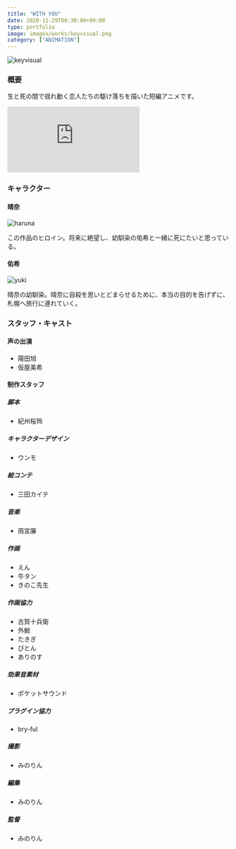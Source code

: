 ```yaml
---
title: "WITH YOU"
date: 2020-11-29T00:30:00+09:00
type: portfolio
image: images/works/keyvisual.png
category: ["ANIMATION"]
---
```


![keyvisual](/images/works/keyvisual.png)
### 概要 
生と死の間で揺れ動く恋人たちの駆け落ちを描いた短編アニメです。

<iframe src="https://www.youtube.com/embed/QQpJZVISf_U" frameborder="0" allow="accelerometer; autoplay; clipboard-write; encrypted-media; gyroscope; picture-in-picture" allowfullscreen></iframe>  
  
### キャラクター
#### 晴奈
![haruna](/images/works/haruna.png)

この作品のヒロイン。将来に絶望し、幼馴染の佑希と一緒に死にたいと思っている。

#### 佑希
![yuki](/images/works/yuki.png)

晴奈の幼馴染。晴奈に自殺を思いとどまらせるために、本当の目的を告げずに、札幌へ旅行に連れていく。

### スタッフ・キャスト
#### 声の出演
- 陽田旭
- 仮屋美希
#### 制作スタッフ
##### 脚本
- 紀州桜玲
##### キャラクターデザイン
- ウンモ
##### 絵コンテ
- 三田カイテ
##### 音楽
- 雨宮廉
##### 作画
- えん
- 牛タン
- きのこ先生
##### 作画協力
- 古賀十兵衛
- 外鯨
- たきぎ
- びとん
- ありのす
##### 効果音素材
- ポケットサウンド
##### プラグイン協力
- bry-ful
##### 撮影
- みのりん
##### 編集
- みのりん
##### 監督
- みのりん


